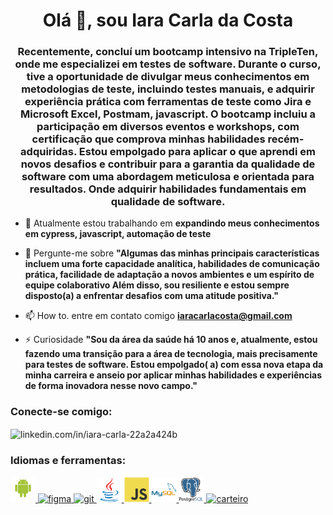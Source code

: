 <h1 align="center">Olá 👋, sou Iara Carla da Costa</h1>
<h3 align="center">Recentemente, concluí um bootcamp intensivo na TripleTen, onde me especializei em testes de software. Durante o curso, tive a oportunidade de divulgar meus conhecimentos em metodologias de teste, incluindo testes manuais, e adquirir experiência prática com ferramentas de teste como Jira e Microsoft Excel, Postmam, javascript. O bootcamp incluiu a participação em diversos eventos e workshops, com certificação que comprova minhas habilidades recém-adquiridas. Estou empolgado para aplicar o que aprendi em novos desafios e contribuir para a garantia da qualidade de software com uma abordagem meticulosa e orientada para resultados. Onde adquirir habilidades fundamentais em qualidade de software.</h3>

- 🔭 Atualmente estou trabalhando em **expandindo meus conhecimentos em cypress, javascript, automação de teste**

- 💬 Pergunte-me sobre **"Algumas das minhas principais características incluem uma forte capacidade analítica, habilidades de comunicação prática, facilidade de adaptação a novos ambientes e um espírito de equipe colaborativo Além disso, sou resiliente e estou sempre disposto(a) a enfrentar desafios com uma atitude positiva."**

- 📫 How to. entre em contato comigo **iaracarlacosta@gmail.com**

- ⚡ Curiosidade **"Sou da área da saúde há 10 anos e, atualmente, estou fazendo uma transição para a área de tecnologia, mais precisamente para testes de software. Estou empolgado( a) com essa nova etapa da minha carreira e anseio por aplicar minhas habilidades e experiências de forma inovadora nesse novo campo."**

<h3 align="left">Conecte-se comigo:</h3>
<p align="left" >
<uma href="https://linkedin.com/in/linkedin.com/in/iara-carla-22a2a424b" target="blank"><img align="center" src="https://raw.githubusercontent.com /rahuldkjain/github-profile-readme-generator/master/src/images/icons/Social/linked-in-alt.svg" alt="linkedin.com/in/iara-carla-22a2a424b" altura="30" largura ="40" /></a>
</p>

<h3 align="left">Idiomas e ferramentas:</h3>
<p align="left"> <a href="https://developer.android.com" target="_blank" rel="noreferrer"> <img src="https://raw.githubusercontent.com/devicons/devicon/master/icons/android/android-original-wordmark.svg" alt="android" width="40" height="40"/> </a> <a href="https://www.figma.com/" target="_blank" rel="noreferrer"> <img src="https://www.vectorlogo.zone/logos/figma/figma-icon.svg" alt="figma" width="40" height="40"/> </a> <a href="https://git-scm.com/" target="_blank" rel="noreferrer"> <img src="https://www.vectorlogo.zone/logos/git-scm/git-scm-icon.svg" alt="git" width="40" height="40"/> </a> <a href="https://www.java.com" target="_blank" rel="noreferrer"> <img src="https://raw.githubusercontent.com/devicons/devicon/master/icons/java/java-original.svg" alt="java" width="40" height="40"/> </a> <a href="https://developer.mozilla.org/en-US/docs/Web/JavaScript" target="_blank" rel="noreferrer"> <img src="https://raw.githubusercontent.com/devicons/devicon/master/icons/javascript/javascript-original.svg" alt="javascript" width="40" height="40"/> </a> <a href="https://www.mysql.com/" target="_blank" rel="noreferrer"> <img src="https://raw.githubusercontent.com/devicons/devicon/master/icons/mysql/mysql-original-wordmark.svg" alt="mysql" width="40" height="40"/> </a> <a href="https://www.postgresql.org" target="_blank" rel="noreferrer"> <img src="https://raw.githubusercontent.com/devicons/devicon/master/icons/postgresql/postgresql-original-wordmark.svg" alt="postgresql" width="40" height="40"/> </a> <a href="https://postman.com" target="_blank" rel="noreferrer"> <img src="https://www.vectorlogo.zone/logos/getpostman/getpostman-icon.svg" alt="carteiro" width="40" height="40"/> </a> </p>

